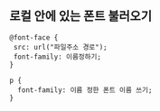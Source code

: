 ## 로컬 안에 있는 폰트 불러오기

```
@font-face {
 src: url("파일주소 경로");
 font-family: 이름정하기;
}

p {
  font-family: 이름 정한 폰트 이름 쓰기;
}
```
